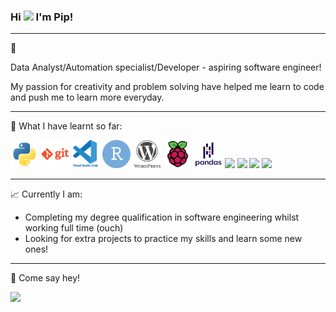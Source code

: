 ### Hi <img src="https://raw.githubusercontent.com/MartinHeinz/MartinHeinz/master/wave.gif" height="30"/> I'm Pip! 
---

 :star_struck:

Data Analyst/Automation specialist/Developer - aspiring software engineer!

My passion for creativity and problem solving have helped me learn to code and push me to learn more everyday.

---
:briefcase: What I have learnt so far:

<img src="https://github.com/devicons/devicon/blob/master/icons/python/python-original.svg" height="45"/> <img src="https://github.com/devicons/devicon/blob/master/icons/git/git-plain-wordmark.svg" height="45"/> <img src="https://github.com/devicons/devicon/blob/master/icons/vscode/vscode-original-wordmark.svg" height="45"/> <img src="https://github.com/devicons/devicon/blob/master/icons/rstudio/rstudio-original.svg" height="45"/> <img src="https://github.com/devicons/devicon/blob/master/icons/wordpress/wordpress-plain-wordmark.svg" height="45"/> <img src="https://github.com/devicons/devicon/blob/master/icons/raspberrypi/raspberrypi-original.svg" height="45"/> <img src="https://github.com/devicons/devicon/blob/master/icons/pandas/pandas-original-wordmark.svg" height="45"/> <img src="https://user-images.githubusercontent.com/23016064/32404921-03554c5a-c15b-11e7-9a46-059351545bdf.png" height="45"/> <img src="https://github.com/marclelijveld/Power-BI-Icons/blob/main/PNG/PowerBI.png" height="45"/> <img src="https://github.com/microsoft/PowerBI-Icons/blob/main/PNG/PowerApps-Colored.png" height="45"/> <img src="https://github.com/microsoft/PowerBI-Icons/blob/main/PNG/PowerAutomate-Colored.png" height="45"/>


---

:chart_with_upwards_trend: Currently I am:
 - Completing my degree qualification in software engineering whilst working full time (ouch)
 - Looking for extra projects to practice my skills and learn some new ones!

---

:speech_balloon: Come say hey!

<a href="https://www.linkedin.com/in/pip-austin-222615173/"><img src = "https://img.shields.io/badge/LinkedIn-0077B5?style=for-the-badge&logo=linkedin&logoColor=white"/></a>



<!--
**pippayyy/pippayyy** is a ✨ _special_ ✨ repository because its `README.md` (this file) appears on your GitHub profile.

Here are some ideas to get you started:

- 🔭 I’m currently working on ...
- 🌱 I’m currently learning ...
- 👯 I’m looking to collaborate on ...
- 🤔 I’m looking for help with ...
- 💬 Ask me about ...
- 📫 How to reach me: ...
- 😄 Pronouns: ...
- ⚡ Fun fact: ...
-->
